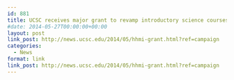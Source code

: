 ```yaml
---
id: 881
title: UCSC receives major grant to revamp introductory science courses
#date: 2014-05-27T00:00:00+00:00
layout: post
link_post: http://news.ucsc.edu/2014/05/hhmi-grant.html?ref=campaign
categories:
  - News
format: link
link_post: http://news.ucsc.edu/2014/05/hhmi-grant.html?ref=campaign
---
```


